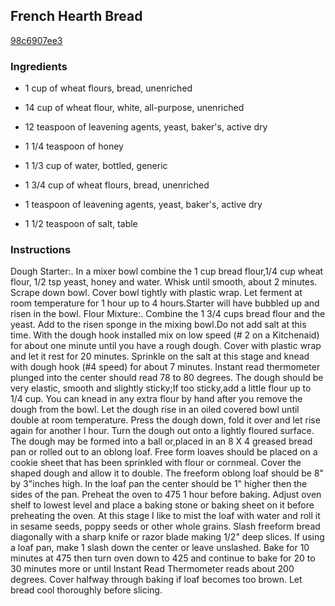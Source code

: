 ## French Hearth Bread

[98c6907ee3](http://www.food.com/recipe/french-hearth-bread-233305)

### Ingredients

 - 1 cup of wheat flours, bread, unenriched

 - 14 cup of wheat flour, white, all-purpose, unenriched

 - 12 teaspoon of leavening agents, yeast, baker's, active dry

 - 1 1/4 teaspoon of honey

 - 1 1/3 cup of water, bottled, generic

 - 1 3/4 cup of wheat flours, bread, unenriched

 - 1 teaspoon of leavening agents, yeast, baker's, active dry

 - 1 1/2 teaspoon of salt, table

### Instructions

Dough Starter:. In a mixer bowl combine the 1 cup bread flour,1/4 cup wheat flour, 1/2 tsp yeast, honey and water. Whisk until smooth, about 2 minutes. Scrape down bowl. Cover bowl tightly with plastic wrap. Let ferment at room temperature for 1 hour up to 4 hours.Starter will have bubbled up and risen in the bowl. Flour Mixture:. Combine the 1 3/4 cups bread flour and the yeast. Add to the risen sponge in the mixing bowl.Do not add salt at this time. With the dough hook installed mix on low speed (# 2 on a Kitchenaid) for about one minute until you have a rough dough. Cover with plastic wrap and let it rest for 20 minutes. Sprinkle on the salt at this stage and knead with dough hook (#4 speed) for about 7 minutes. Instant read thermometer plunged into the center should read 78 to 80 degrees. The dough should be very elastic, smooth and slightly sticky;If too sticky,add a little flour up to 1/4 cup. You can knead in any extra flour by hand after you remove the dough from the bowl. Let the dough rise in an oiled covered bowl until double at room temperature. Press the dough down, fold it over and let rise again for another l hour. Turn the dough out onto a lightly floured surface. The dough may be formed into a ball or,placed in an 8 X 4 greased bread pan or rolled out to an oblong loaf. Free form loaves should be placed on a cookie sheet that has been sprinkled with flour or cornmeal. Cover the shaped dough and allow it to double. The freeform oblong loaf should be 8" by 3"inches high. In the loaf pan the center should be 1" higher then the sides of the pan. Preheat the oven to 475 1 hour before baking. Adjust oven shelf to lowest level and place a baking stone or baking sheet on it before preheating the oven. At this stage I like to mist the loaf with water and roll it in sesame seeds, poppy seeds or other whole grains. Slash freeform bread diagonally with a sharp knife or razor blade making 1/2" deep slices. If using a loaf pan, make 1 slash down the center or leave unslashed. Bake for 10 minutes at 475 then turn oven down to 425 and continue to bake for 20 to 30 minutes more or until Instant Read Thermometer reads about 200 degrees. Cover halfway through baking if loaf becomes too brown. Let bread cool thoroughly before slicing.